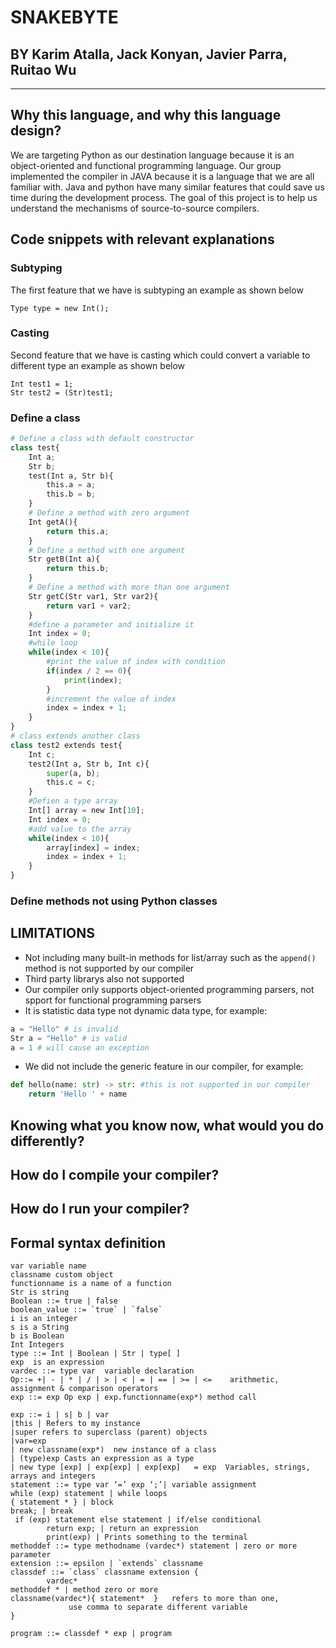 # SNAKEBYTE
## BY Karim Atalla, Jack Konyan, Javier Parra, Ruitao Wu
---
## Why this language, and why this language design?
We are targeting Python as our destination language because it is an object-oriented and functional programming language. Our group implemented the compiler in JAVA  because it is a language that we are all familiar with. Java and python have many similar features that could save us time during the development process. The goal of this project is to help us understand the mechanisms of source-to-source compilers.
## Code snippets with relevant explanations
### Subtyping
The first feature that we have is subtyping an example as shown below
```
Type type = new Int();
```
### Casting  
Second feature that we have is casting which could convert a variable to different type an example as shown below
```
Int test1 = 1;
Str test2 = (Str)test1;
```
### Define a class
```python
# Define a class with default constructor
class test{
	Int a;
	Str b;
	test(Int a, Str b){
		this.a = a;
		this.b = b;
	}
	# Define a method with zero argument
	Int getA(){
		return this.a;
	}
	# Define a method with one argument
	Str getB(Int a){
		return this.b;
	}
	# Define a method with more than one argument
	Str getC(Str var1, Str var2){
		return var1 + var2;
	}
	#define a parameter and initialize it
	Int index = 0;
	#while loop
	while(index < 10){
		#print the value of index with condition
		if(index / 2 == 0){
			print(index);
		}
		#increment the value of index
		index = index + 1;
	}
}
# class extends another class
class test2 extends test{
	Int c;
	test2(Int a, Str b, Int c){
		super(a, b);
		this.c = c;
	}
	#Defien a type array
	Int[] array = new Int[10];
	Int index = 0;
	#add value to the array
	while(index < 10){
		array[index] = index;
		index = index + 1;
	}
}
```
### Define methods not using Python classes
## LIMITATIONS
- Not including many built-in methods for list/array such as the `append()` method is not supported by our compiler
- Third party librarys also not supported
- Our compiler only supports object-oriented programming parsers, not spport for functional programming parsers
- It is statistic data type not dynamic data type, for example:
```python
a = "Hello" # is invalid
Str a = "Hello" # is valid
a = 1 # will cause an exception
```
- We did not include the generic feature in our compiler, for example:
```python
def hello(name: str) -> str: #this is not supported in our compiler
    return 'Hello ' + name
```
## Knowing what you know now, what would you do differently?
## How do I compile your compiler?
## How do I run your compiler?
## Formal syntax definition<br>
```  
var variable name  
classname custom object  
functionname is a name of a function  
Str is string  
Boolean ::= true | false  
boolean_value ::= `true` | `false`  
i is an integer  
s is a String  
b is Boolean  
Int Integers   
type ::= Int | Boolean | Str | type[ ]   
exp  is an expression  
vardec ::= type var  variable declaration     
Op::= +| - | * | / | > | < | = | == | >= | <=    arithmetic, assignment & comparison operators  
exp ::= exp Op exp | exp.functionname(exp*) method call  
	
exp ::= i | s| b | var  
|this | Refers to my instance  
|super refers to superclass (parent) objects
|var=exp  
| new classname(exp*)  new instance of a class  
| (type)exp Casts an expression as a type   
| new type [exp] | exp[exp] | exp[exp]   = exp  Variables, strings, arrays and integers  
statement ::= type var ‘=’ exp ‘;’| variable assignment   
while (exp) statement | while loops   
{ statement * } | block  
break; | break  
 if (exp) statement else statement | if/else conditional  
 		return exp; | return an expression  
		print(exp) | Prints something to the terminal   
methoddef ::= type methodname (vardec*) statement | zero or more parameter   
extension ::= epsilon | `extends` classname   
classdef ::= `class` classname extension {   
		vardec*  
methoddef * | method zero or more  
classname(vardec*){ statement*  }   refers to more than one,           
             use comma to separate different variable   
}   

program ::= classdef * exp | program  
```  

